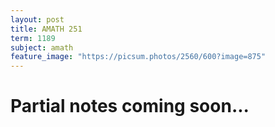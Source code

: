 ```yaml
---
layout: post
title: AMATH 251
term: 1189
subject: amath
feature_image: "https://picsum.photos/2560/600?image=875"
---
```

# Partial notes coming soon...
